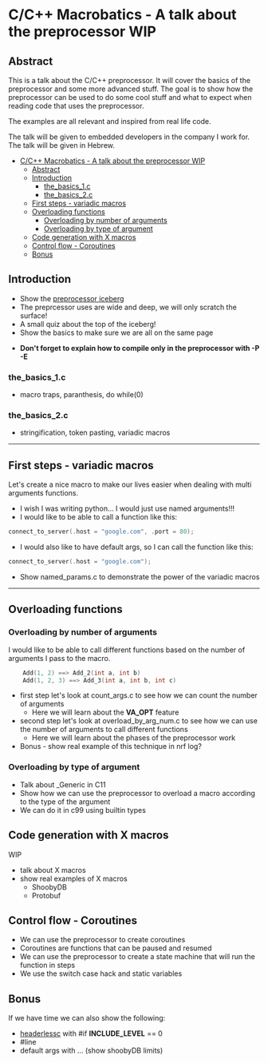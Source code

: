 
# C/C++ Macrobatics - A talk about the preprocessor WIP

## Abstract
This is a talk about the C/C++ preprocessor. It will cover the basics of the preprocessor and some more advanced stuff. The goal is to show how the preprocessor can be used to do some cool stuff and what to expect when reading code that uses the preprocessor.

The examples are all relevant and inspired from real life code.

The talk will be given to embedded developers in the company I work for. The talk will be given in Hebrew.

- [C/C++ Macrobatics - A talk about the preprocessor WIP](#cc-macrobatics---a-talk-about-the-preprocessor-wip)
  - [Abstract](#abstract)
  - [Introduction](#introduction)
    - [the\_basics\_1.c](#the_basics_1c)
    - [the\_basics\_2.c](#the_basics_2c)
  - [First steps - variadic macros](#first-steps---variadic-macros)
  - [Overloading functions](#overloading-functions)
    - [Overloading by number of arguments](#overloading-by-number-of-arguments)
    - [Overloading by type of argument](#overloading-by-type-of-argument)
  - [Code generation with X macros](#code-generation-with-x-macros)
  - [Control flow - Coroutines](#control-flow---coroutines)
  - [Bonus](#bonus)


## Introduction
- Show the [preprocessor iceberg](https://jadlevesque.github.io/PPMP-Iceberg/)
- The preprcessor uses are wide and deep, we will only scratch the surface!
- A small quiz about the top of the iceberg!
- Show the basics to make sure we are all on the same page
*  **Don't forget to explain how to compile only in the preprocessor with -P -E**
### the_basics_1.c
 - macro traps, paranthesis, do while(0)
### the_basics_2.c
 - stringification, token pasting, variadic macros


---
## First steps - variadic macros
Let's create a nice macro to make our lives easier when dealing with multi arguments functions.

* I wish I was writing python... I would just use named arguments!!!
* I would like to be able to call a function like this:
```c
connect_to_server(.host = "google.com", .port = 80);
```
* I would also like to have default args, so I can call the function like this:
```c
connect_to_server(.host = "google.com");
```

* Show named_params.c to demonstrate the power of the variadic macros

---
## Overloading functions

### Overloading by number of arguments

I would like to be able to call different functions based on the number of arguments I pass to the macro.
```c
    Add(1, 2) ==> Add_2(int a, int b)
    Add(1, 2, 3) ==> Add_3(int a, int b, int c)
```
* first step let's look at count_args.c to see how we can count the number of arguments
    - Here we will learn about the __VA_OPT__ feature
* second step let's look at overload_by_arg_num.c to see how we can use the number of arguments to call different functions
    - Here we will learn about the phases of the preprocessor work
* Bonus - show real example of this technique in nrf log?

### Overloading by type of argument
- Talk about _Generic in C11
- Show how we can use the preprocessor to overload a macro according to the type of the argument
- We can do it in c99 using builtin types

## Code generation with X macros
WIP
- talk about X macros
- show real examples of X macros
    - ShoobyDB
    - Protobuf

## Control flow - Coroutines
- We can use the preprocessor to create coroutines
- Coroutines are functions that can be paused and resumed
- We can use the preprocessor to create a state machine that will run the function in steps
- We use the switch case hack and static variables

## Bonus
If we have time we can also show the following:
- [headerlessc](https://github.com/milgra/headerlessc) with #if __INCLUDE_LEVEL__ == 0
- #line
- default args with ... (show shoobyDB limits)







